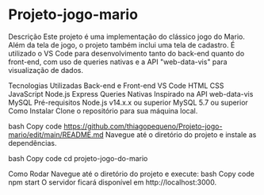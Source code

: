 # Projeto-jogo-mario

Descrição
Este projeto é uma implementação do clássico jogo do Mario. Além da tela de jogo, o projeto também inclui uma tela de cadastro. É utilizado o VS Code para desenvolvimento tanto do back-end quanto do front-end, com uso de queries nativas e a API "web-data-vis" para visualização de dados.

Tecnologias Utilizadas
Back-end e Front-end
VS Code
HTML
CSS
JavaScript
Node.js
Express
Queries Nativas
Inspirado na API web-data-vis
MySQL
Pré-requisitos
Node.js v14.x.x ou superior
MySQL 5.7 ou superior
Como Instalar
Clone o repositório para sua máquina local.

bash
Copy code
https://github.com/thiagopequeno/Projeto-jogo-mario/edit/main/README.md
Navegue até o diretório do projeto e instale as dependências.

bash
Copy code
cd projeto-jogo-do-mario

Como Rodar
Navegue até o diretório do projeto e execute:
bash
Copy code
npm start
O servidor ficará disponível em http://localhost:3000.

